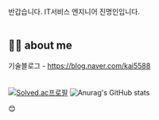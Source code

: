 반갑습니다. IT서비스 엔지니어 진명인입니다.  
<br/>
 
## 🙋‍♂️ about me 
기술블로그 - https://blog.naver.com/kai5588  
<br/>
<br/>
[![Solved.ac프로필](http://mazassumnida.wtf/api/generate_badge?boj=kai5588)](https://solved.ac/kai5588)   ![Anurag's GitHub stats](https://github-readme-stats.vercel.app/api?username=myeonginjin&count_private=true&show_icons=true)


😊
